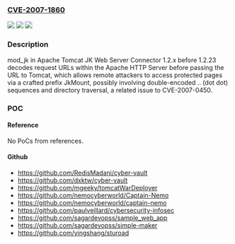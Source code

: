 ### [CVE-2007-1860](https://cve.mitre.org/cgi-bin/cvename.cgi?name=CVE-2007-1860)
![](https://img.shields.io/static/v1?label=Product&message=n%2Fa&color=blue)
![](https://img.shields.io/static/v1?label=Version&message=%3D%20n%2Fa%20&color=brighgreen)
![](https://img.shields.io/static/v1?label=Vulnerability&message=n%2Fa&color=brighgreen)

### Description

mod_jk in Apache Tomcat JK Web Server Connector 1.2.x before 1.2.23 decodes request URLs within the Apache HTTP Server before passing the URL to Tomcat, which allows remote attackers to access protected pages via a crafted prefix JkMount, possibly involving double-encoded .. (dot dot) sequences and directory traversal, a related issue to CVE-2007-0450.

### POC

#### Reference
No PoCs from references.

#### Github
- https://github.com/RedisMadani/cyber-vault
- https://github.com/dxktw/cyber-vault
- https://github.com/mgeeky/tomcatWarDeployer
- https://github.com/nemocyberworld/Captain-Nemo
- https://github.com/nemocyberworld/captain-nemo
- https://github.com/paulveillard/cybersecurity-infosec
- https://github.com/sagardevopss/sample_web_app
- https://github.com/sagardevopss/simple-maker
- https://github.com/yingshang/sturoad


